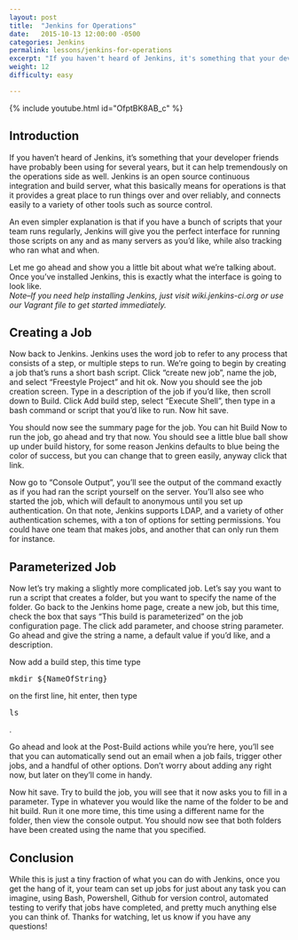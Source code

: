 ```yaml
---
layout: post
title:  "Jenkins for Operations"
date:   2015-10-13 12:00:00 -0500
categories: Jenkins
permalink: lessons/jenkins-for-operations
excerpt: "If you haven't heard of Jenkins, it's something that your developer friends have probably been using for several years, but it can help tremendously"
weight: 12
difficulty: easy

---
```

{% include youtube.html id="OfptBK8AB_c" %}

Introduction
------------
If you haven’t heard of Jenkins, it’s something that your developer friends have probably been using for several years, but it can help tremendously on the operations side as well. Jenkins is an open source continuous integration and build server, what this basically means for operations is that it provides a great place to run things over and over reliably, and connects easily to a variety of other tools such as source control.

An even simpler explanation is that if you have a bunch of scripts that your team runs regularly, Jenkins will give you the perfect interface for running those scripts on any and as many servers as you’d like, while also tracking who ran what and when.

Let me go ahead and show you a little bit about what we’re talking about.  Once you’ve installed Jenkins, this is exactly what the interface is going to look like.  
*Note–If you need help installing Jenkins, just visit wiki.jenkins-ci.org or use our Vagrant file to get started immediately.*

Creating a Job
--------------
Now back to Jenkins.  Jenkins uses the word job to refer to any process that consists of a step, or multiple steps to run.  We’re going to begin by creating a job that’s runs a short bash script.  Click “create new job”, name the job, and select “Freestyle Project” and hit ok.  Now you should see the job creation screen.  Type in a description of the job if you’d like, then scroll down to Build.  Click Add build step, select “Execute Shell”, then type in a bash command or script that you’d like to run.  Now hit save.

You should now see the summary page for the job.  You can hit Build Now to run the job, go ahead and try that now.  You should see a little blue ball show up under build history, for some reason Jenkins defaults to blue being the color of success, but you can change that to green easily, anyway click that link.

Now go to “Console Output”, you’ll see the output of the command exactly as if you had ran the script yourself on the server.  You’ll also see who started the job, which will default to anonymous until you set up authentication.  On that note, Jenkins supports LDAP, and a variety of other authentication schemes, with a ton of options for setting permissions.  You could have one team that makes jobs, and another that can only run them for instance.

Parameterized Job
-----------------
Now let’s try making a slightly more complicated job.  Let’s say you want to run a script that creates a folder, but you want to specify the name of the folder.  Go back to the Jenkins home page, create a new job, but this time, check the box that says “This build is parameterized” on the job configuration page.  The click add parameter, and choose string parameter.  Go ahead and give the string a name, a default value if you’d like, and a description.

Now add a build step, this time type <pre>mkdir ${NameOfString}</pre> on the first line, hit enter, then type <pre>ls</pre>.

Go ahead and look at the Post-Build actions while you’re here, you’ll see that you can automatically send out an email when a job fails, trigger other jobs, and a handful of other options.  Don’t worry about adding any right now, but later on they’ll come in handy.

Now hit save.  Try to build the job, you will see that it now asks you to fill in a parameter.  Type in whatever you would like the name of the folder to be and hit build.  Run it one more time, this time using a different name for the folder, then view the console output.  You should now see that both folders have been created using the name that you specified.

Conclusion
----------
While this is just a tiny fraction of what you can do with Jenkins, once you get the hang of it, your team can set up jobs for just about any task you can imagine, using Bash, Powershell, Github for version control, automated testing to verify that jobs have completed, and pretty much anything else you can think of.  Thanks for watching, let us know if you have any questions!
